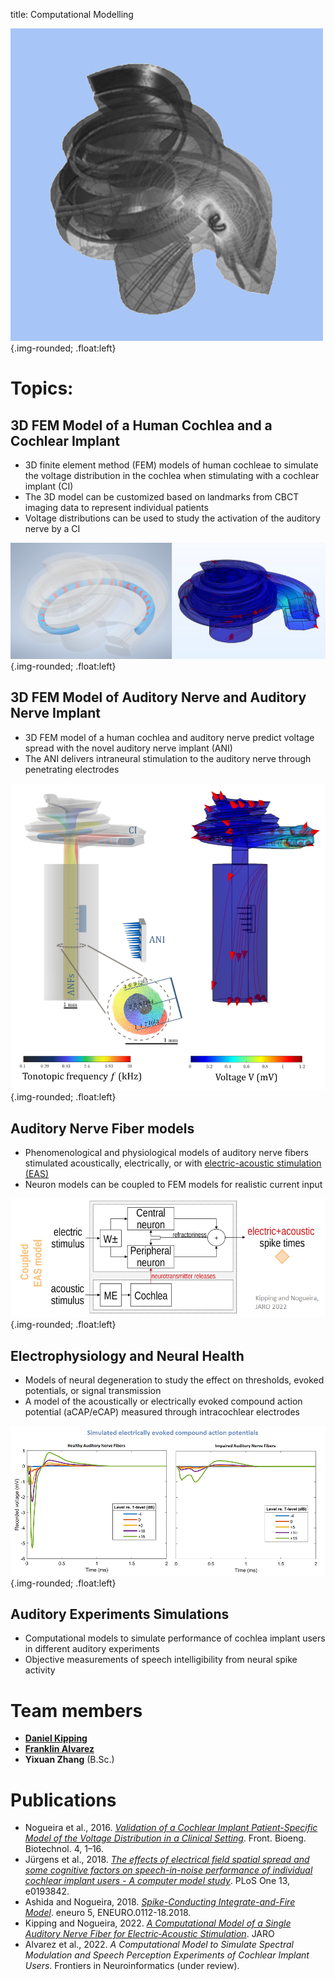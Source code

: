 title: Computational Modelling

![Logo_modelling](logo_modelling_new.png){.img-rounded; .float:left}  

# Topics:

##  3D FEM Model of a Human Cochlea and a Cochlear Implant
- 3D finite element method (FEM) models of human cochleae to simulate the voltage distribution in the cochlea when stimulating with a cochlear implant (CI)
- The 3D model can be customized based on landmarks from CBCT imaging data to represent individual patients
- Voltage distributions can be used to study the activation of the auditory nerve by a CI  

![Image of 3D FEM Model](modelling_FEM.png){.img-rounded; .float:left}  

##  3D FEM Model of Auditory Nerve and Auditory Nerve Implant
- 3D FEM model of a human cochlea and auditory nerve predict voltage spread with the novel auditory nerve implant (ANI)
- The ANI delivers intraneural stimulation to the auditory nerve through penetrating electrodes  

![Image of 3D Auditory Nerve Model](modelling_ANI.png){.img-rounded; .float:left}  

## Auditory Nerve Fiber models
- Phenomenological and physiological models of auditory nerve fibers stimulated acoustically, electrically, or with [electric-acoustic stimulation (EAS)](https://vianna.de/01_workgroups/nogueira/research/eas.html)
- Neuron models can be coupled to FEM models for realistic current input

![Image of auditory nerve fiber model for EAS](modelling_EAS.png){.img-rounded; .float:left} 

## Electrophysiology and Neural Health
- Models of neural degeneration to study the effect on thresholds, evoked potentials, or signal transmission 
- A model of the acoustically or electrically evoked compound action potential (aCAP/eCAP) measured through intracochlear electrodes  

![Image of simulated eCAPs](modelling_eCAP.png){.img-rounded; .float:left} 

## Auditory Experiments Simulations
- Computational models to simulate performance of cochlea implant users in different auditory experiments
- Objective measurements of speech intelligibility from neural spike activity

# Team members
- **[Daniel Kipping](https://vianna.de/01_workgroups/nogueira/staff/daniel.html)**
- **[Franklin Alvarez](https://vianna.de/01_workgroups/nogueira/staff/franklin.html)**
- **Yixuan Zhang** (B.Sc.)

# Publications
- Nogueira et al., 2016. *[Validation of a Cochlear Implant Patient-Specific Model of the Voltage Distribution in a Clinical Setting](https://doi.org/10.3389/fbioe.2016.00084)*. Front. Bioeng. Biotechnol. 4, 1–16. 
- Jürgens et al., 2018. *[The effects of electrical field spatial spread and some cognitive factors on speech-in-noise performance of individual cochlear implant users - A computer model study](https://doi.org/10.1371/journal.pone.0193842)*. PLoS One 13, e0193842. 
- Ashida and Nogueira, 2018. *[Spike-Conducting Integrate-and-Fire Model](https://doi.org/10.1523/ENEURO.0112-18.2018)*. eneuro 5, ENEURO.0112-18.2018. 
- Kipping and Nogueira, 2022. *[A Computational Model of a Single Auditory Nerve Fiber for Electric‑Acoustic Stimulation](https://doi.org/10.1007/s10162-022-00870-2)*. JARO
- Alvarez et al., 2022. *A Computational Model to Simulate Spectral Modulation and Speech Perception Experiments of Cochlear Implant Users*. Frontiers in Neuroinformatics (under review).
